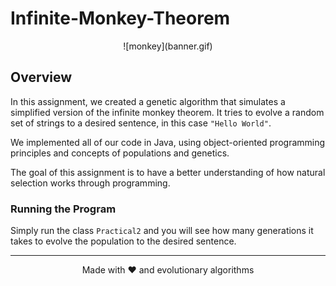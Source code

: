 # Infinite-Monkey-Theorem
<div align="center">
![monkey](banner.gif)
</div>

## Overview
In this assignment, we created a genetic algorithm that simulates a simplified version of the infinite monkey theorem. It tries to evolve a random set of strings to a desired sentence, in this case `"Hello World"`.


We implemented all of our code in Java, using object-oriented programming principles and concepts of populations and genetics.

The goal of this assignment is to have a better understanding of how natural selection works through programming.

### Running the Program
Simply run the class `Practical2` and you will see how many generations it takes to evolve the population to the desired sentence.

---
<div align="center">
Made with ❤️ and evolutionary algorithms
</div>
